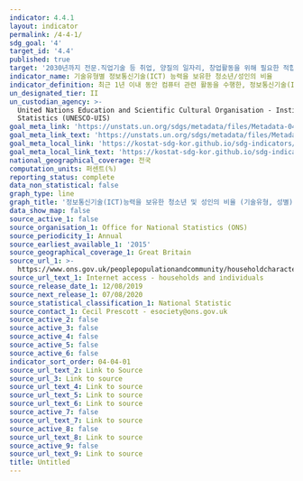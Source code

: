 ```yaml
---
indicator: 4.4.1
layout: indicator
permalink: /4-4-1/
sdg_goal: '4'
target_id: '4.4'
published: true
target: '2030년까지 전문.직업기술 등 취업, 양질의 일자리, 창업활동을 위해 필요한 적합한 기술을 지닌 청소년과 성인의 수를 실질적으로 증가 '
indicator_name: 기술유형별 정보통신기술(ICT) 능력을 보유한 청소년/성인의 비율
indicator_definition: 최근 1년 이내 동안 컴퓨터 관련 활동을 수행한, 정보통신기술(ICT) 능력을 가진 청소년(12세 이상 연령)의 비율을 의미함. ICT 능력에는 ①컴퓨터 파일·폴더 등을 복사 또는 이동, ②문서 작성 시 복사·붙여넣기 기능 사용, ③이메일에 문서,사진 등을 첨부하여 보내기, ④엑셀에서 기본적인 수식 사용하기, ⑤소프트웨어 검색, 다운로드 및 설치, ⑥새 장치 연결 및 설치(프린터, 모뎀, 메모리 등), ⑦한글, 파워포인트 등을 사용하여 발표자료 만들기, ⑧컴퓨터와 다른 기기 간의 파일 전송, ⑨특수 언어를 사용한 컴퓨터 프로그래밍 등이 포함됨 
un_designated_tier: II
un_custodian_agency: >-
  United Nations Education and Scientific Cultural Organisation - Institute of
  Statistics (UNESCO-UIS)
goal_meta_link: 'https://unstats.un.org/sdgs/metadata/files/Metadata-04-04-01.pdf'
goal_meta_link_text: 'https://unstats.un.org/sdgs/metadata/files/Metadata-04-04-01.pdf'
goal_meta_local_link: 'https://kostat-sdg-kor.github.io/sdg-indicators/public/data/Metadata-04-04-01_KOR.pdf'
goal_meta_local_link_text: 'https://kostat-sdg-kor.github.io/sdg-indicators/public/data/Metadata-04-04-01_KOR.pdf'
national_geographical_coverage: 전국
computation_units: 퍼센트(%)
reporting_status: complete
data_non_statistical: false
graph_type: line
graph_title: '정보통신기술(ICT)능력을 보유한 청소년 및 성인의 비율 (기술유형, 성별)'
data_show_map: false
source_active_1: false
source_organisation_1: Office for National Statistics (ONS)
source_periodicity_1: Annual
source_earliest_available_1: '2015'
source_geographical_coverage_1: Great Britain
source_url_1: >-
  https://www.ons.gov.uk/peoplepopulationandcommunity/householdcharacteristics/homeinternetandsocialmediausage/datasets/internetaccesshouseholdsandindividualsreferencetables
source_url_text_1: Internet access - households and individuals
source_release_date_1: 12/08/2019
source_next_release_1: 07/08/2020
source_statistical_classification_1: National Statistic
source_contact_1: Cecil Prescott - esociety@ons.gov.uk
source_active_2: false
source_active_3: false
source_active_4: false
source_active_5: false
source_active_6: false
indicator_sort_order: 04-04-01
source_url_text_2: Link to Source
source_url_3: Link to source
source_url_text_4: Link to source
source_url_text_5: Link to source
source_url_text_6: Link to source
source_active_7: false
source_url_text_7: Link to source
source_active_8: false
source_url_text_8: Link to source
source_active_9: false
source_url_text_9: Link to source
title: Untitled
---
```

